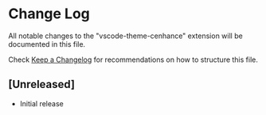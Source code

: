 # Change Log

All notable changes to the "vscode-theme-cenhance" extension will be documented in this file.

Check [Keep a Changelog](http://keepachangelog.com/) for recommendations on how to structure this file.

## [Unreleased]

- Initial release
